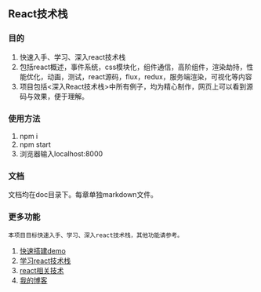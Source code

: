 ## React技术栈
### 目的

1. 快速入手、学习、深入react技术栈
2. 包括react概述，事件系统，css模块化，组件通信，高阶组件，渲染劫持，性能优化，动画，测试，react源码，flux，redux，服务端渲染，可视化等内容
3. 项目包括<深入React技术栈>中所有例子，均为精心制作，网页上可以看到源码与效果，便于理解。

### 使用方法

1. npm i
2. npm start
3. 浏览器输入localhost:8000

### 文档

文档均在doc目录下。每章单独markdown文件。

### 更多功能
    本项目目标快速入手、学习、深入react技术栈，其他功能请参考。

1. [快速搭建demo][1]
2. [学习react技术栈][2]
3. [react相关技术][3]
4. [我的博客][4]


  [1]: https://github.com/antgod/create-react-app
  [2]: https://github.com/antgod/react-stack
  [3]: https://github.com/antgod/react-env
  [4]: https://github.com/antgod/blog


